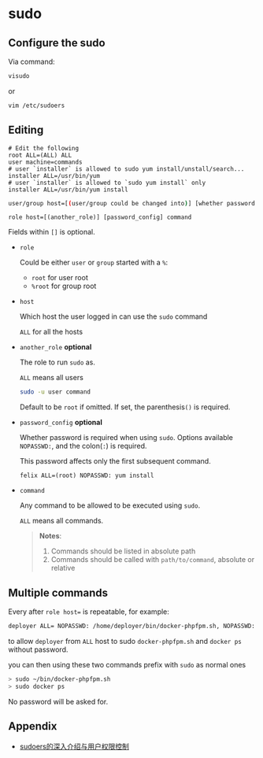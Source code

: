 # sudo

## Configure the sudo

Via command:

```bash
visudo
```

or

```bash
vim /etc/sudoers
```

## Editing

```visudo
# Edit the following
root ALL=(ALL) ALL
user machine=commands
# user `installer` is allowed to sudo yum install/unstall/search...
installer ALL=/usr/bin/yum
# user `installer` is allowed to `sudo yum install` only
installer ALL=/usr/bin/yum install
```

```bash
user/group host=[(user/group could be changed into)] [whether password needed] command list separated by comma
```


```text
role host=[(another_role)] [password_config] command
```

Fields within `[]` is optional. 

- `role`

    Could be either `user` or `group` started with a `%`:

    - `root` for user root
    - `%root` for group root

- `host`
    
    Which host the user logged in can use the `sudo` command

    `ALL` for all the hosts

- `another_role` **optional**
    
    The role to run `sudo` as.

    `ALL` means all users

    ```bash
    sudo -u user command
    ```

    Default to be `root` if omitted.
    If set, the parenthesis`()` is required.

- `password_config` **optional**

    Whether password is required when using `sudo`. Options available `NOPASSWD:`, and the colon(`:`) is required.

    This password affects only the first subsequent command.

    ```
    felix ALL=(root) NOPASSWD: yum install
    ```

- `command`

    Any command to be allowed to be executed using `sudo`.

    `ALL` means all commands.

    > **Notes**:
    > 
    > 1. Commands should be listed in absolute path
    > 2. Commands should be called with `path/to/command`, absolute or relative

## Multiple commands

Every after `role host=` is repeatable, for example:

```bash
deployer ALL= NOPASSWD: /home/deployer/bin/docker-phpfpm.sh, NOPASSWD: /usr/bin/docker ps
```

to allow `deployer` from `ALL` host to sudo `docker-phpfpm.sh` and `docker ps` without password.

you can then using these two commands prefix with `sudo` as normal ones

```bash
> sudo ~/bin/docker-phpfpm.sh
> sudo docker ps
```

No password will be asked for.

## Appendix

- [sudoers的深入介绍与用户权限控制](https://segmentfault.com/a/1190000007394449)
